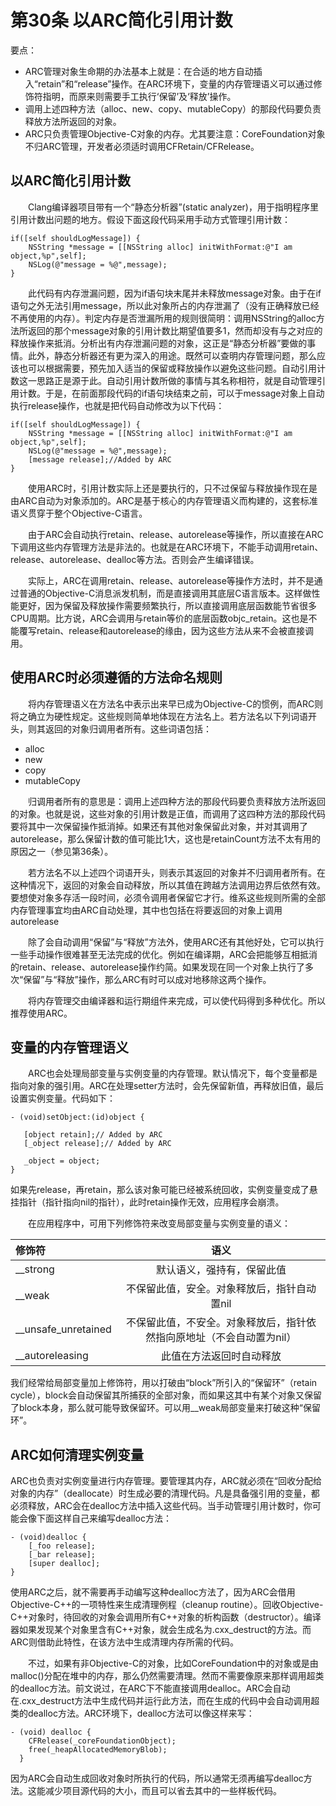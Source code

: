# 第30条 以ARC简化引用计数

要点：

* ARC管理对象生命期的办法基本上就是：在合适的地方自动插入“retain”和“release”操作。在ARC环境下，变量的内存管理语义可以通过修饰符指明，而原来则需要手工执行‘保留’及‘释放’操作。
* 调用上述四种方法（alloc、new、copy、mutableCopy）的那段代码要负责释放方法所返回的对象。
* ARC只负责管理Objective-C对象的内存。尤其要注意：CoreFoundation对象不归ARC管理，开发者必须适时调用CFRetain/CFRelease。


## 以ARC简化引用计数

&emsp;&emsp;Clang编译器项目带有一个“静态分析器”(static analyzer)，用于指明程序里引用计数出问题的地方。假设下面这段代码采用手动方式管理引用计数：

```
if([self shouldLogMessage]) {
	NSString *message = [[NSString alloc] initWithFormat:@"I am object,%p",self];
	NSLog(@"message = %@",message);
}
```

&emsp;&emsp;此代码有内存泄漏问题，因为if语句块末尾并未释放message对象。由于在if语句之外无法引用message，所以此对象所占的内存泄漏了（没有正确释放已经不再使用的内存）。判定内存是否泄漏所用的规则很简明：调用NSString的alloc方法所返回的那个message对象的引用计数比期望值要多1，然而却没有与之对应的释放操作来抵消。分析出有内存泄漏问题的对象，这正是“静态分析器”要做的事情。此外，静态分析器还有更为深入的用途。既然可以查明内存管理问题，那么应该也可以根据需要，预先加入适当的保留或释放操作以避免这些问题。自动引用计数这一思路正是源于此。自动引用计数所做的事情与其名称相符，就是自动管理引用计数。于是，在前面那段代码的if语句块结束之前，可以于message对象上自动执行release操作，也就是把代码自动修改为以下代码：

```
if([self shouldLogMessage]) {
	NSString *message = [[NSString alloc] initWithFormat:@"I am object,%p",self];
	NSLog(@"message = %@",message);
	[message release];//Added by ARC
}
```

&emsp;&emsp;使用ARC时，引用计数实际上还是要执行的，只不过保留与释放操作现在是由ARC自动为对象添加的。ARC是基于核心的内存管理语义而构建的，这套标准语义贯穿于整个Objective-C语言。

&emsp;&emsp;由于ARC会自动执行retain、release、autorelease等操作，所以直接在ARC下调用这些内存管理方法是非法的。也就是在ARC环境下，不能手动调用retain、release、autorelease、dealloc等方法。否则会产生编译错误。

&emsp;&emsp;实际上，ARC在调用retain、release、autorelease等操作方法时，并不是通过普通的Objective-C消息派发机制，而是直接调用其底层C语言版本。这样做性能更好，因为保留及释放操作需要频繁执行，所以直接调用底层函数能节省很多CPU周期。比方说，ARC会调用与retain等价的底层函数objc_retain。这也是不能覆写retain、release和autorelease的缘由，因为这些方法从来不会被直接调用。


## 使用ARC时必须遵循的方法命名规则


&emsp;&emsp;将内存管理语义在方法名中表示出来早已成为Objective-C的惯例，而ARC则将之确立为硬性规定。这些规则简单地体现在方法名上。若方法名以下列词语开头，则其返回的对象归调用者所有。这些词语包括：

* alloc
* new
* copy
* mutableCopy

&emsp;&emsp;归调用者所有的意思是：调用上述四种方法的那段代码要负责释放方法所返回的对象。也就是说，这些对象的引用计数是正值，而调用了这四种方法的那段代码要将其中一次保留操作抵消掉。如果还有其他对象保留此对象，并对其调用了autorelease，那么保留计数的值可能比1大，这也是retainCount方法不太有用的原因之一（参见第36条）。

&emsp;&emsp;若方法名不以上述四个词语开头，则表示其返回的对象并不归调用者所有。在这种情况下，返回的对象会自动释放，所以其值在跨越方法调用边界后依然有效。要想使对象多存活一段时间，必须令调用者保留它才行。维系这些规则所需的全部内存管理事宜均由ARC自动处理，其中也包括在将要返回的对象上调用autorelease

&emsp;&emsp;除了会自动调用“保留”与“释放”方法外，使用ARC还有其他好处，它可以执行一些手动操作很难甚至无法完成的优化。例如在编译期，ARC会把能够互相抵消的retain、release、autorelease操作约简。如果发现在同一个对象上执行了多次“保留”与“释放”操作，那么ARC有时可以成对地移除这两个操作。

&emsp;&emsp;将内存管理交由编译器和运行期组件来完成，可以使代码得到多种优化。所以推荐使用ARC。


## 变量的内存管理语义

&emsp;&emsp;ARC也会处理局部变量与实例变量的内存管理。默认情况下，每个变量都是指向对象的强引用。ARC在处理setter方法时，会先保留新值，再释放旧值，最后设置实例变量。代码如下：

```
- (void)setObject:(id)object {

   [object retain];// Added by ARC
   [_object release];// Added by ARC

   _object = object; 
}
```
如果先release，再retain，那么该对象可能已经被系统回收，实例变量变成了悬挂指针（指针指向nil的指针），此时retain操作无效，应用程序会崩溃。

&emsp;&emsp;在应用程序中，可用下列修饰符来改变局部变量与实例变量的语义：

|修饰符|语义|
|:---|:--:
|__strong|默认语义，强持有，保留此值
|__weak|不保留此值，安全。对象释放后，指针自动置nil
|__unsafe_unretained|不保留此值，不安全。对象释放后，指针依然指向原地址（不会自动置为nil）
|__autoreleasing|此值在方法返回时自动释放

我们经常给局部变量加上修饰符，用以打破由“block”所引入的“保留环”（retain cycle），block会自动保留其所捕获的全部对象，而如果这其中有某个对象又保留了block本身，那么就可能导致保留环。可以用__weak局部变量来打破这种“保留环”。


## ARC如何清理实例变量


ARC也负责对实例变量进行内存管理。要管理其内存，ARC就必须在“回收分配给对象的内存”（deallocate）时生成必要的清理代码。凡是具备强引用的变量，都必须释放，ARC会在dealloc方法中插入这些代码。当手动管理引用计数时，你可能会像下面这样自己来编写dealloc方法：

```
- (void)dealloc {
	[_foo release];
	[_bar release];
	[super dealloc];
}
```
使用ARC之后，就不需要再手动编写这种dealloc方法了，因为ARC会借用Objective-C++的一项特性来生成清理例程（cleanup routine）。回收Objective-C++对象时，待回收的对象会调用所有C++对象的析构函数（destructor）。编译器如果发现某个对象里含有C++对象，就会生成名为.cxx_destruct的方法。而ARC则借助此特性，在该方法中生成清理内存所需的代码。

&emsp;&emsp;不过，如果有非Objective-C的对象，比如CoreFoundation中的对象或是由malloc()分配在堆中的内存，那么仍然需要清理。然而不需要像原来那样调用超类的dealloc方法。前文说过，在ARC下不能直接调用dealloc。ARC会自动在.cxx_destruct方法中生成代码并运行此方法，而在生成的代码中会自动调用超类的dealloc方法。ARC环境下，dealloc方法可以像这样来写：

```
- (void) dealloc {
	CFRelease(_coreFoundationObject);
	free(_heapAllocatedMemoryBlob);
  }
```
因为ARC会自动生成回收对象时所执行的代码，所以通常无须再编写dealloc方法。这能减少项目源代码的大小，而且可以省去其中的一些样板代码。







